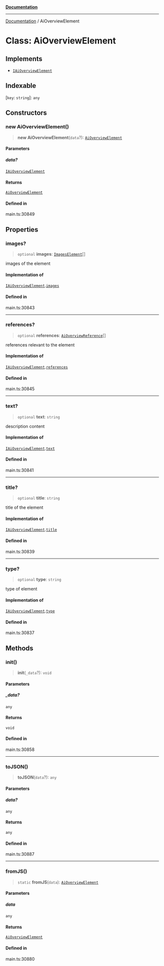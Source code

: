 [**Documentation**](../README.md)

***

[Documentation](../README.md) / AiOverviewElement

# Class: AiOverviewElement

## Implements

- [`IAiOverviewElement`](../interfaces/IAiOverviewElement.md)

## Indexable

 \[`key`: `string`\]: `any`

## Constructors

### new AiOverviewElement()

> **new AiOverviewElement**(`data`?): [`AiOverviewElement`](AiOverviewElement.md)

#### Parameters

##### data?

[`IAiOverviewElement`](../interfaces/IAiOverviewElement.md)

#### Returns

[`AiOverviewElement`](AiOverviewElement.md)

#### Defined in

main.ts:30849

## Properties

### images?

> `optional` **images**: [`ImagesElement`](ImagesElement.md)[]

images of the element

#### Implementation of

[`IAiOverviewElement`](../interfaces/IAiOverviewElement.md).[`images`](../interfaces/IAiOverviewElement.md#images)

#### Defined in

main.ts:30843

***

### references?

> `optional` **references**: [`AiOverviewReference`](AiOverviewReference.md)[]

references relevant to the element

#### Implementation of

[`IAiOverviewElement`](../interfaces/IAiOverviewElement.md).[`references`](../interfaces/IAiOverviewElement.md#references)

#### Defined in

main.ts:30845

***

### text?

> `optional` **text**: `string`

description content

#### Implementation of

[`IAiOverviewElement`](../interfaces/IAiOverviewElement.md).[`text`](../interfaces/IAiOverviewElement.md#text)

#### Defined in

main.ts:30841

***

### title?

> `optional` **title**: `string`

title of the element

#### Implementation of

[`IAiOverviewElement`](../interfaces/IAiOverviewElement.md).[`title`](../interfaces/IAiOverviewElement.md#title)

#### Defined in

main.ts:30839

***

### type?

> `optional` **type**: `string`

type of element

#### Implementation of

[`IAiOverviewElement`](../interfaces/IAiOverviewElement.md).[`type`](../interfaces/IAiOverviewElement.md#type)

#### Defined in

main.ts:30837

## Methods

### init()

> **init**(`_data`?): `void`

#### Parameters

##### \_data?

`any`

#### Returns

`void`

#### Defined in

main.ts:30858

***

### toJSON()

> **toJSON**(`data`?): `any`

#### Parameters

##### data?

`any`

#### Returns

`any`

#### Defined in

main.ts:30887

***

### fromJS()

> `static` **fromJS**(`data`): [`AiOverviewElement`](AiOverviewElement.md)

#### Parameters

##### data

`any`

#### Returns

[`AiOverviewElement`](AiOverviewElement.md)

#### Defined in

main.ts:30880
